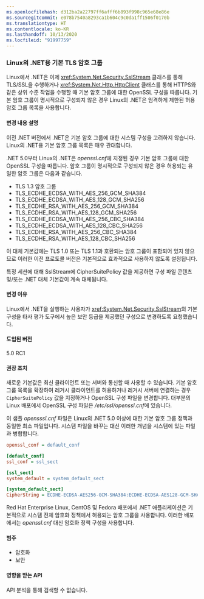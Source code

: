 ```yaml
---
ms.openlocfilehash: d312ba2a22797ff6afff6b893f998c965e68e86e
ms.sourcegitcommit: e078b7540a8293ca1b604c9c0da1ff1506f0170b
ms.translationtype: HT
ms.contentlocale: ko-KR
ms.lasthandoff: 10/13/2020
ms.locfileid: "91997759"
---
```

### <a name="default-tls-cipher-suites-for-net-on-linux"></a>Linux의 .NET용 기본 TLS 암호 그룹

Linux에서 .NET은 이제 <xref:System.Net.Security.SslStream> 클래스를 통해 TLS/SSL을 수행하거나 <xref:System.Net.Http.HttpClient> 클래스를 통해 HTTPS와 같은 상위 수준 작업을 수행할 때 기본 암호 그룹에 대한 OpenSSL 구성을 따릅니다. 기본 암호 그룹이 명시적으로 구성되지 않은 경우 Linux의 .NET은 엄격하게 제한된 허용 암호 그룹 목록을 사용합니다.

#### <a name="change-description"></a>변경 내용 설명

이전 .NET 버전에서 .NET은 기본 암호 그룹에 대한 시스템 구성을 고려하지 않습니다. Linux의 .NET용 기본 암호 그룹 목록은 매우 관대합니다.

.NET 5.0부터 Linux의 .NET은 *openssl.cnf*에 지정된 경우 기본 암호 그룹에 대한 OpenSSL 구성을 따릅니다. 암호 그룹이 명시적으로 구성되지 않은 경우 허용되는 유일한 암호 그룹은 다음과 같습니다.

- TLS 1.3 암호 그룹
- TLS_ECDHE_ECDSA_WITH_AES_256_GCM_SHA384
- TLS_ECDHE_ECDSA_WITH_AES_128_GCM_SHA256
- TLS_ECDHE_RSA_WITH_AES_256_GCM_SHA384
- TLS_ECDHE_RSA_WITH_AES_128_GCM_SHA256
- TLS_ECDHE_ECDSA_WITH_AES_256_CBC_SHA384
- TLS_ECDHE_ECDSA_WITH_AES_128_CBC_SHA256
- TLS_ECDHE_RSA_WITH_AES_256_CBC_SHA384
- TLS_ECDHE_RSA_WITH_AES_128_CBC_SHA256

이 대체 기본값에는 TLS 1.0 또는 TLS 1.1과 호환되는 암호 그룹이 포함되어 있지 않으므로 이러한 이전 프로토콜 버전은 기본적으로 효과적으로 사용하지 않도록 설정됩니다.

특정 세션에 대해 SslStream에 CipherSuitePolicy 값을 제공하면 구성 파일 콘텐츠 및/또는 .NET 대체 기본값이 계속 대체됩니다.

#### <a name="reason-for-change"></a>변경 이유

Linux에서 .NET을 실행하는 사용자가 <xref:System.Net.Security.SslStream>의 기본 구성을 타사 평가 도구에서 높은 보안 등급을 제공했던 구성으로 변경하도록 요청했습니다.

#### <a name="version-introduced"></a>도입된 버전

5.0 RC1

#### <a name="recommended-action"></a>권장 조치

새로운 기본값은 최신 클라이언트 또는 서버와 통신할 때 사용할 수 있습니다. 기본 암호 그룹 목록을 확장하여 레거시 클라이언트를 허용하거나 레거시 서버에 연결하는 경우 `CipherSuitePolicy` 값을 지정하거나 OpenSSL 구성 파일을 변경합니다. 대부분의 Linux 배포에서 OpenSSL 구성 파일은 */etc/ssl/openssl.cnf*에 있습니다.

이 샘플 *opensssl.cnf* 파일은 Linux의 .NET 5.0 이상에 대한 기본 암호 그룹 정책과 동일한 최소 파일입니다. 시스템 파일을 바꾸는 대신 이러한 개념을 시스템에 있는 파일과 병합합니다.

```ini
openssl_conf = default_conf

[default_conf]
ssl_conf = ssl_sect

[ssl_sect]
system_default = system_default_sect

[system_default_sect]
CipherString = ECDHE-ECDSA-AES256-GCM-SHA384:ECDHE-ECDSA-AES128-GCM-SHA256:ECDHE-RSA-AES256-GCM-SHA384:ECDHE-RSA-AES128-GCM-SHA256:ECDHE-ECDSA-AES256-SHA384:ECDHE-ECDSA-AES128-SHA256:ECDHE-RSA-AES256-SHA384:ECDHE-RSA-AES128-SHA256
```

Red Hat Enterprise Linux, CentOS 및 Fedora 배포에서 .NET 애플리케이션은 기본적으로 시스템 전체 암호화 정책에서 허용되는 암호 그룹을 사용합니다. 이러한 배포에서는 *openssl.cnf* 대신 암호화 정책 구성을 사용합니다.

#### <a name="category"></a>범주

- 암호화
- 보안

#### <a name="affected-apis"></a>영향을 받는 API

API 분석을 통해 검색할 수 없습니다.

<!--

#### Affected APIs

- Not detectible via API analysis.

-->
